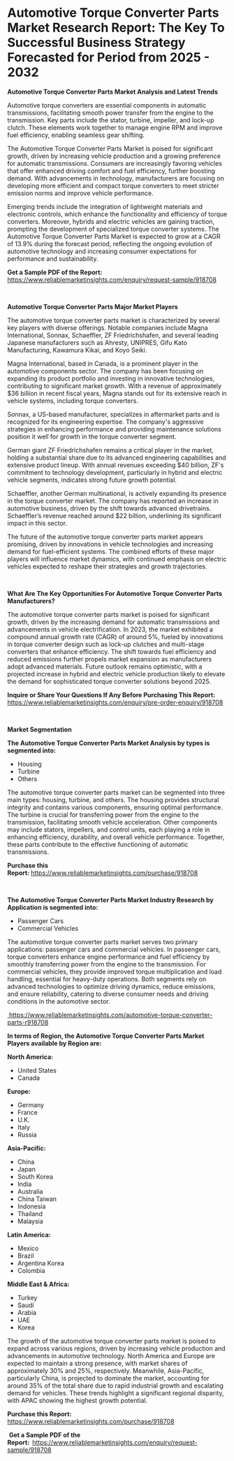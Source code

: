 <p><h1>Automotive Torque Converter Parts Market Research Report: The Key To Successful Business Strategy Forecasted for Period from 2025 - 2032</h1></p><p><strong>Automotive Torque Converter Parts Market Analysis and Latest Trends</strong></p>
<p><p>Automotive torque converters are essential components in automatic transmissions, facilitating smooth power transfer from the engine to the transmission. Key parts include the stator, turbine, impeller, and lock-up clutch. These elements work together to manage engine RPM and improve fuel efficiency, enabling seamless gear shifting.</p><p>The Automotive Torque Converter Parts Market is poised for significant growth, driven by increasing vehicle production and a growing preference for automatic transmissions. Consumers are increasingly favoring vehicles that offer enhanced driving comfort and fuel efficiency, further boosting demand. With advancements in technology, manufacturers are focusing on developing more efficient and compact torque converters to meet stricter emission norms and improve vehicle performance.</p><p>Emerging trends include the integration of lightweight materials and electronic controls, which enhance the functionality and efficiency of torque converters. Moreover, hybrids and electric vehicles are gaining traction, prompting the development of specialized torque converter systems. The Automotive Torque Converter Parts Market is expected to grow at a CAGR of 13.9% during the forecast period, reflecting the ongoing evolution of automotive technology and increasing consumer expectations for performance and sustainability.</p></p>
<p><strong>Get a Sample PDF of the Report:&nbsp;</strong> <a href="https://www.reliablemarketinsights.com/enquiry/request-sample/918708?utm_campaign=3638&utm_medium=2&utm_source=Github&utm_content=ia&utm_term=18042025&utm_id=automotive-torque-converter-parts">https://www.reliablemarketinsights.com/enquiry/request-sample/918708</a></p>
<p>&nbsp;</p>
<p><strong>Automotive Torque Converter Parts Major Market Players</strong></p>
<p><p>The automotive torque converter parts market is characterized by several key players with diverse offerings. Notable companies include Magna International, Sonnax, Schaeffler, ZF Friedrichshafen, and several leading Japanese manufacturers such as Ahresty, UNIPRES, Gifu Kato Manufacturing, Kawamura Kikai, and Koyo Seiki.</p><p>Magna International, based in Canada, is a prominent player in the automotive components sector. The company has been focusing on expanding its product portfolio and investing in innovative technologies, contributing to significant market growth. With a revenue of approximately $36 billion in recent fiscal years, Magna stands out for its extensive reach in vehicle systems, including torque converters.</p><p>Sonnax, a US-based manufacturer, specializes in aftermarket parts and is recognized for its engineering expertise. The company's aggressive strategies in enhancing performance and providing maintenance solutions position it well for growth in the torque converter segment.</p><p>German giant ZF Friedrichshafen remains a critical player in the market, holding a substantial share due to its advanced engineering capabilities and extensive product lineup. With annual revenues exceeding $40 billion, ZF's commitment to technology development, particularly in hybrid and electric vehicle segments, indicates strong future growth potential.</p><p>Schaeffler, another German multinational, is actively expanding its presence in the torque converter market. The company has reported an increase in automotive business, driven by the shift towards advanced drivetrains. Schaeffler’s revenue reached around $22 billion, underlining its significant impact in this sector.</p><p>The future of the automotive torque converter parts market appears promising, driven by innovations in vehicle technologies and increasing demand for fuel-efficient systems. The combined efforts of these major players will influence market dynamics, with continued emphasis on electric vehicles expected to reshape their strategies and growth trajectories.</p></p>
<p>&nbsp;</p>
<p><strong>What Are The Key Opportunities For Automotive Torque Converter Parts Manufacturers?</strong></p>
<p><p>The automotive torque converter parts market is poised for significant growth, driven by the increasing demand for automatic transmissions and advancements in vehicle electrification. In 2023, the market exhibited a compound annual growth rate (CAGR) of around 5%, fueled by innovations in torque converter design such as lock-up clutches and multi-stage converters that enhance efficiency. The shift towards fuel efficiency and reduced emissions further propels market expansion as manufacturers adopt advanced materials. Future outlook remains optimistic, with a projected increase in hybrid and electric vehicle production likely to elevate the demand for sophisticated torque converter solutions beyond 2025.</p></p>
<p><strong>Inquire or Share Your Questions If Any Before Purchasing This Report:</strong> <a href="https://www.reliablemarketinsights.com/enquiry/pre-order-enquiry/918708?utm_campaign=3638&utm_medium=2&utm_source=Github&utm_content=ia&utm_term=18042025&utm_id=automotive-torque-converter-parts">https://www.reliablemarketinsights.com/enquiry/pre-order-enquiry/918708</a></p>
<p>&nbsp;</p>
<p><strong>Market Segmentation</strong></p>
<p><strong>The Automotive Torque Converter Parts Market Analysis by types is segmented into:</strong></p>
<p><ul><li>Housing</li><li>Turbine</li><li>Others</li></ul></p>
<p><p>The automotive torque converter parts market can be segmented into three main types: housing, turbine, and others. The housing provides structural integrity and contains various components, ensuring optimal performance. The turbine is crucial for transferring power from the engine to the transmission, facilitating smooth vehicle acceleration. Other components may include stators, impellers, and control units, each playing a role in enhancing efficiency, durability, and overall vehicle performance. Together, these parts contribute to the effective functioning of automatic transmissions.</p></p>
<p><strong>Purchase this Report:&nbsp;</strong><a href="https://www.reliablemarketinsights.com/purchase/918708?utm_campaign=3638&utm_medium=2&utm_source=Github&utm_content=ia&utm_term=18042025&utm_id=automotive-torque-converter-parts">https://www.reliablemarketinsights.com/purchase/918708</a></p>
<p>&nbsp;</p>
<p><strong>The Automotive Torque Converter Parts Market Industry Research by Application is segmented into:</strong></p>
<p><ul><li>Passenger Cars</li><li>Commercial Vehicles</li></ul></p>
<p><p>The automotive torque converter parts market serves two primary applications: passenger cars and commercial vehicles. In passenger cars, torque converters enhance engine performance and fuel efficiency by smoothly transferring power from the engine to the transmission. For commercial vehicles, they provide improved torque multiplication and load handling, essential for heavy-duty operations. Both segments rely on advanced technologies to optimize driving dynamics, reduce emissions, and ensure reliability, catering to diverse consumer needs and driving conditions in the automotive sector.</p></p>
<p><a href="https://www.reliablemarketinsights.com/automotive-torque-converter-parts-r918708?utm_campaign=3638&utm_medium=2&utm_source=Github&utm_content=ia&utm_term=18042025&utm_id=automotive-torque-converter-parts">&nbsp;https://www.reliablemarketinsights.com/automotive-torque-converter-parts-r918708</a></p>
<p><strong>In terms of Region, the Automotive Torque Converter Parts Market Players available by Region are:</strong></p>
<p>
    <p> <strong> North America: </strong>
        <ul>
            <li>United States</li>
            <li>Canada</li>
        </ul>
        </p> 
    <p> <strong> Europe: </strong>
        <ul>
            <li>Germany</li>
            <li>France</li>
            <li>U.K.</li>
            <li>Italy</li>
            <li>Russia</li>
        </ul>
        </p> 
    <p> <strong> Asia-Pacific: </strong>
        <ul>
            <li>China</li>
            <li>Japan</li>
            <li>South Korea</li>
            <li>India</li>
            <li>Australia</li>
            <li>China Taiwan</li>
            <li>Indonesia</li>
            <li>Thailand</li>
            <li>Malaysia</li>
        </ul>
        </p> 
    <p> <strong> Latin America: </strong>
        <ul>
            <li>Mexico</li>
            <li>Brazil</li>
            <li>Argentina Korea</li>
            <li>Colombia</li>
        </ul>
        </p> 
    <p> <strong> Middle East & Africa: </strong>
        <ul>
            <li>Turkey</li>
            <li>Saudi</li>
            <li>Arabia</li>
            <li>UAE</li>
            <li>Korea</li>
        </ul>
    </p>
    </p>
<p><p>The growth of the automotive torque converter parts market is poised to expand across various regions, driven by increasing vehicle production and advancements in automotive technology. North America and Europe are expected to maintain a strong presence, with market shares of approximately 30% and 25%, respectively. Meanwhile, Asia-Pacific, particularly China, is projected to dominate the market, accounting for around 35% of the total share due to rapid industrial growth and escalating demand for vehicles. These trends highlight a significant regional disparity, with APAC showing the highest growth potential.</p></p>
<p><strong>Purchase this Report: </strong><a href="https://www.reliablemarketinsights.com/purchase/918708?utm_campaign=3638&utm_medium=2&utm_source=Github&utm_content=ia&utm_term=18042025&utm_id=automotive-torque-converter-parts">https://www.reliablemarketinsights.com/purchase/918708</a></p>
<p>&nbsp;<strong>Get a Sample PDF of the Report:&nbsp;&nbsp;</strong><a href="https://www.reliablemarketinsights.com/enquiry/request-sample/918708?utm_campaign=3638&utm_medium=2&utm_source=Github&utm_content=ia&utm_term=18042025&utm_id=automotive-torque-converter-parts">https://www.reliablemarketinsights.com/enquiry/request-sample/918708</a></p>
<p><strong></strong></p>
<p><p></p><p></p><p></p></p>